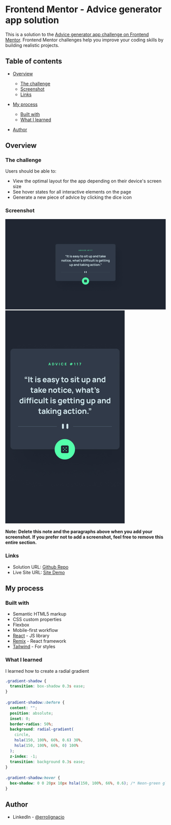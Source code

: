 # Frontend Mentor - Advice generator app solution

This is a solution to the [Advice generator app challenge on Frontend Mentor](https://www.frontendmentor.io/challenges/advice-generator-app-QdUG-13db). Frontend Mentor challenges help you improve your coding skills by building realistic projects.

## Table of contents

- [Overview](#overview)
  - [The challenge](#the-challenge)
  - [Screenshot](#screenshot)
  - [Links](#links)
- [My process](#my-process)

  - [Built with](#built-with)
  - [What I learned](#what-i-learned)

- [Author](#author)

## Overview

### The challenge

Users should be able to:

- View the optimal layout for the app depending on their device's screen size
- See hover states for all interactive elements on the page
- Generate a new piece of advice by clicking the dice icon

### Screenshot

![Desktop](./design/desktop-design.jpg)
![Mobile](./design/mobile-design.jpg)

**Note: Delete this note and the paragraphs above when you add your screenshot. If you prefer not to add a screenshot, feel free to remove this entire section.**

### Links

- Solution URL: [Github Repo](https://github.com/ejaay-dev/advice-generator)
- Live Site URL: [Site Demo](https://advice-generator-psi-red.vercel.app/)

## My process

### Built with

- Semantic HTML5 markup
- CSS custom properties
- Flexbox
- Mobile-first workflow
- [React](https://reactjs.org/) - JS library
- [Remix](https://remix.run/) - React framework
- [Tailwind](https://tailwindcss.com/) - For styles

### What I learned

I learned how to create a radial gradient

```css
.gradient-shadow {
  transition: box-shadow 0.3s ease;
}

.gradient-shadow::before {
  content: "";
  position: absolute;
  inset: 0;
  border-radius: 50%;
  background: radial-gradient(
    circle,
    hsla(150, 100%, 66%, 0.6) 30%,
    hsla(150, 100%, 66%, 0) 100%
  );
  z-index: -1;
  transition: background 0.3s ease;
}

.gradient-shadow:hover {
  box-shadow: 0 0 20px 10px hsla(150, 100%, 66%, 0.6); /* Neon-green glow */
}
```

## Author

- LinkedIn - [@errolignacio](https://www.linkedin.com/in/errolignacio)
